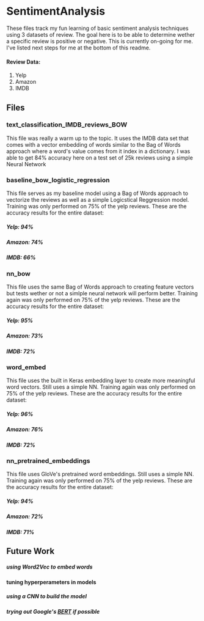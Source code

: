 # SentimentAnalysis

These files track my fun learning of basic sentiment analysis techniques using 3 datasets of review. The goal here is to be able to determine wether a specific review is positive or negative. This is currently on-going for me. I've listed next steps for me at the bottom of this readme.
#### Review Data:
1. Yelp
2. Amazon
3. IMDB

## Files
### text_classification_IMDB_reviews_BOW
This file was really a warm up to the topic. It uses the IMDB data set that comes with a vector embedding of words similar to the Bag of Words approach where
a word's value comes from it index in a dictionary. I was able to get 84% accuracy here on a test set of 25k reviews using a 
simple Neural Network

### baseline_bow_logistic_regression
This file serves as my baseline model using a Bag of Words approach to vectorize the reviews as well as a simple Logicstical Reggression model. Training was only performed on 75% of the yelp reviews. These are the accuracy results for the entire dataset: 
##### Yelp: 94%
##### Amazon: 74%
##### IMDB: 66%

### nn_bow
This file uses the same Bag of Words approach to creating feature vectors but tests wether or not a simlple neural network will perform better. Training again was only performed on 75% of the yelp reviews. These are the accuracy results for the entire dataset: 
##### Yelp: 95%
##### Amazon: 73%
##### IMDB: 72%

### word_embed
This file uses the built in Keras embedding layer to create more meaningful word vectors. Still uses a simple NN. Training again was only performed on 75% of the yelp reviews. These are the accuracy results for the entire dataset: 
##### Yelp: 96%
##### Amazon: 76%
##### IMDB: 72%

### nn_pretrained_embeddings
This file uses GloVe's pretrained word embeddings. Still uses a simple NN. Training again was only performed on 75% of the yelp reviews. These are the accuracy results for the entire dataset: 
##### Yelp: 94%
##### Amazon: 72%
##### IMDB: 71%


## Future Work
##### using Word2Vec to embed words
#### tuning hyperperameters in models
##### using a CNN to build the model
##### trying out Google's [BERT](https://github.com/google-research/bert) if possible
